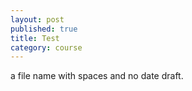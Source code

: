 ```yaml
---
layout: post
published: true
title: Test
category: course
---
```


 a file name with spaces and no date
 draft.
